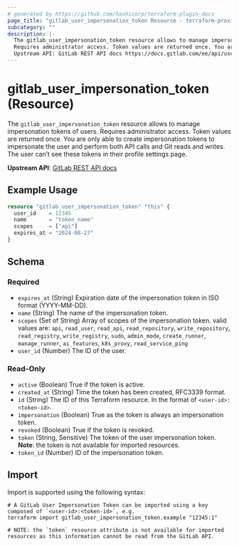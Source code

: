 ```yaml
---
# generated by https://github.com/hashicorp/terraform-plugin-docs
page_title: "gitlab_user_impersonation_token Resource - terraform-provider-gitlab"
subcategory: ""
description: |-
  The gitlab_user_impersonation_token resource allows to manage impersonation tokens of users.
  Requires administrator access. Token values are returned once. You are only able to create impersonation tokens to impersonate the user and perform both API calls and Git reads and writes. The user can’t see these tokens in their profile settings page.
  Upstream API: GitLab REST API docs https://docs.gitlab.com/ee/api/users.html#create-an-impersonation-token
---
```


# gitlab_user_impersonation_token (Resource)

The `gitlab_user_impersonation_token` resource allows to manage impersonation tokens of users.
Requires administrator access. Token values are returned once. You are only able to create impersonation tokens to impersonate the user and perform both API calls and Git reads and writes. The user can’t see these tokens in their profile settings page.

**Upstream API**: [GitLab REST API docs](https://docs.gitlab.com/ee/api/users.html#create-an-impersonation-token)

## Example Usage

```terraform
resource "gitlab_user_impersonation_token" "this" {
  user_id    = 12345
  name       = "token_name"
  scopes     = ["api"]
  expires_at = "2024-08-27"
}
```

<!-- schema generated by tfplugindocs -->
## Schema

### Required

- `expires_at` (String) Expiration date of the impersonation token in ISO format (YYYY-MM-DD).
- `name` (String) The name of the impersonation token.
- `scopes` (Set of String) Array of scopes of the impersonation token. valid values are: `api`, `read_user`, `read_api`, `read_repository`, `write_repository`, `read_registry`, `write_registry`, `sudo`, `admin_mode`, `create_runner`, `manage_runner`, `ai_features`, `k8s_proxy`, `read_service_ping`
- `user_id` (Number) The ID of the user.

### Read-Only

- `active` (Boolean) True if the token is active.
- `created_at` (String) Time the token has been created, RFC3339 format.
- `id` (String) The ID of this Terraform resource. In the format of `<user-id>:<token-id>`.
- `impersonation` (Boolean) True as the token is always an impersonation token.
- `revoked` (Boolean) True if the token is revoked.
- `token` (String, Sensitive) The token of the user impersonation token. **Note**: the token is not available for imported resources.
- `token_id` (Number) ID of the impersonation token.

## Import

Import is supported using the following syntax:

```shell
# A GitLab User Impersonation Token can be imported using a key composed of `<user-id>:<token-id>`, e.g.
terraform import gitlab_user_impersonation_token.example "12345:1"

# NOTE: the `token` resource attribute is not available for imported resources as this information cannot be read from the GitLab API.
```
